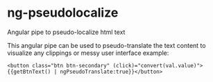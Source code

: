 # ng-pseudolocalize
Angular pipe to pseudo-localize html text

This angular pipe can be used to pseudo-translate the text content to visualize any clippings or messy user interface
example:
```
<button class="btn btn-secondary" (click)="convert(val.value)">{{getBtnText() | ngPseudoTranslate:true}}</button>
```